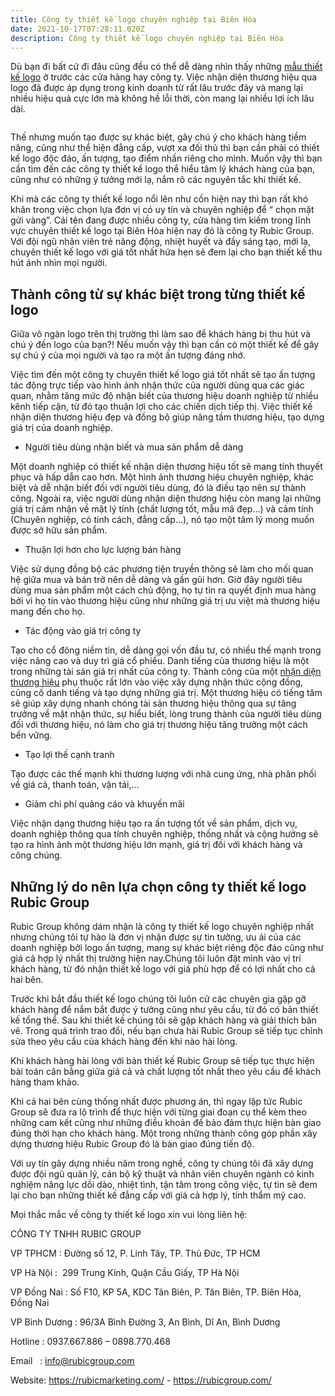 ```yaml
---
title: Công ty thiết kế logo chuyên nghiệp tại Biên Hòa
date: 2021-10-17T07:28:11.020Z
description: Công ty thiết kế logo chuyên nghiệp tại Biên Hòa
---
```

<!--StartFragment-->

Dù bạn đi bất cứ đi đâu cũng đều có thể dễ dàng nhìn thấy những [mẫu thiết kế logo](https://rubicmarketing.com/thiet-ke-logo-cong-ty) ở trước các cửa hàng hay công ty. Việc nhận diện thương hiệu qua logo đã được áp dụng trong kinh doanh từ rất lâu trước đây và mang lại nhiều hiệu quả cực lớn mà không hề lỗi thời, còn mang lại nhiều lợi ích lâu dài.

![]()

Thế nhưng muốn tạo được sự khác biệt, gây chú ý cho khách hàng tiềm năng, cũng như thể hiện đẳng cấp, vượt xa đối thủ thì bạn cần phải có thiết kế logo độc đáo, ấn tượng, tạo điểm nhấn riêng cho mình. Muốn vậy thì bạn cần tìm đến các công ty thiết kế logo thể hiểu tâm lý khách hàng của bạn, cũng như có những ý tưởng mới lạ, nắm rõ các nguyên tắc khi thiết kế.

Khi mà các công ty thiết kế logo nổi lên như cồn hiện nay thì bạn rất khó khăn trong việc chọn lựa đơn vị có uy tín và chuyên nghiệp để “ chọn mặt gửi vàng”. Cái tên đang được nhiều công ty, cửa hàng tìm kiếm trong lĩnh vực chuyên thiết kế logo tại Biên Hòa hiện nay đó là công ty Rubic Group. Với đội ngũ nhân viên trẻ năng động, nhiệt huyết và đầy sáng tạo, mới lạ, chuyên thiết kế logo với giá tốt nhất hứa hẹn sẽ đem lại cho bạn thiết kế thu hút ánh nhìn mọi người.

## Thành công từ sự khác biệt trong từng thiết kế logo

Giữa vô ngàn logo trên thị trường thì làm sao để khách hàng bị thu hút và chú ý đến logo của bạn?! Nếu muốn vậy thì bạn cần có một thiết kế để gây sự chú ý của mọi người và tạo ra một ấn tượng đáng nhớ.

Việc tìm đến một công ty chuyên thiết kế logo giá tốt nhất sẽ tạo ấn tượng tác động trực tiếp vào hình ảnh nhận thức của người dùng qua các giác quan, nhằm tăng mức độ nhận biết của thương hiệu doanh nghiệp từ nhiều kênh tiếp cận, từ đó tạo thuận lợi cho các chiến dịch tiếp thị. Việc thiết kế nhận diện thương hiệu đẹp và đồng bộ giúp nâng tầm thương hiệu, tạo dựng giá trị của doanh nghiệp.

* Người tiêu dùng nhận biết và mua sản phẩm dễ dàng

Một doanh nghiệp có thiết kế nhận diện thương hiệu tốt sẽ mang tính thuyết phục và hấp dẫn cao hơn. Một hình ảnh thương hiệu chuyên nghiệp, khác biệt và dễ nhận biết đối với người tiêu dùng, đó là điều tạo nên sự thành công. Ngoài ra, việc người dùng nhận diện thương hiệu còn mang lại những giá trị cảm nhận về mặt lý tính (chất lượng tốt, mẫu mã đẹp…) và cảm tính (Chuyên nghiệp, có tính cách, đẳng cấp…), nó tạo một tâm lý mong muốn được sở hữu sản phẩm.

* Thuận lợi hơn cho lực lượng bán hàng

Việc sử dụng đồng bộ các phương tiện truyền thông sẽ làm cho mối quan hệ giữa mua và bán trở nên dễ dàng và gần gũi hơn. Giờ đây người tiêu dùng mua sản phẩm một cách chủ động, họ tự tin ra quyết định mua hàng bởi vì họ tin vào thương hiệu cũng như những giá trị ưu việt mà thương hiệu mang đến cho họ.

* Tác động vào giá trị công ty

Tạo cho cổ đông niềm tin, dễ dàng gọi vốn đầu tư, có nhiều thế mạnh trong việc nâng cao và duy trì giá cổ phiếu. Danh tiếng của thương hiệu là một trong những tài sản giá trị nhất của công ty. Thành công của một [nhận diện thương hiệu](https://rubicmarketing.com/thiet-ke-bo-nhan-dien-thuong-hieu) phụ thuộc rất lớn vào việc xây dựng nhận thức cộng đồng, củng cố danh tiếng và tạo dựng những giá trị. Một thương hiệu có tiếng tâm sẽ giúp xây dựng nhanh chóng tài sản thương hiệu thông qua sự tăng trưởng về mặt nhận thức, sự hiểu biết, lòng trung thành của người tiêu dùng đối với thương hiệu, nó làm cho giá trị thương hiệu tăng trưởng một cách bền vững.

* Tạo lợi thế cạnh tranh

Tạo được các thế mạnh khi thương lượng với nhà cung ứng, nhà phân phối về giá cả, thanh toán, vận tải,…

* Giảm chi phí quảng cáo và khuyến mãi

Việc nhận dạng thương hiệu tạo ra ấn tượng tốt về sản phẩm, dịch vụ, doanh nghiệp thông qua tính chuyên nghiệp, thống nhất và cộng hưởng sẽ tạo ra hình ảnh một thương hiệu lớn mạnh, giá trị đối với khách hàng và công chúng.

## Những lý do nên lựa chọn công ty thiết kế logo Rubic Group

Rubic Group không dám nhận là công ty thiết kế logo chuyên nghiệp nhất nhưng chúng tôi tự hào là đơn vị nhận được sự tin tưởng, ưu ái của các doanh nghiệp bởi logo ấn tượng, mang sự khác biệt riêng độc đáo cũng như giá cả hợp lý nhất thị trường hiện nay.Chúng tôi luôn đặt mình vào vị trí khách hàng, từ đó nhận thiết kế logo với giá phù hợp để có lợi nhất cho cả hai bên.

Trước khi bắt đầu thiết kế logo chúng tôi luôn cử các chuyên gia gặp gỡ khách hàng để nắm bắt được ý tưởng cũng như yêu cầu, từ đó có bản thiết kế tổng thể. Sau khi thiết kế chúng tôi sẽ gặp khách hàng và giải thích bản vẽ. Trong quá trình trao đổi, nếu bạn chưa hài Rubic Group sẽ tiếp tục chỉnh sửa theo yêu cầu của khách hàng đến khi nào hài lòng.

Khi khách hàng hài lòng với bản thiết kế Rubic Group sẽ tiếp tục thực hiện bài toán cân bằng giữa giá cả và chất lượng tốt nhất theo yêu cầu để khách hàng tham khảo.

Khi cả hai bên cùng thống nhất được phương án, thì ngay lập tức Rubic Group sẽ đưa ra lộ trình để thực hiện với từng giai đoạn cụ thể kèm theo những cam kết cũng như những điều khoản để bảo đảm thực hiện bàn giao đúng thời hạn cho khách hàng. Một trong những thành công góp phần xây dựng thương hiệu Rubic Group đó là bàn giao đúng tiến độ.

Với uy tín gây dựng nhiều năm trong nghề, công ty chúng tôi đã xây dựng được đội ngũ quản lý, cán bộ kỹ thuật và nhân viên chuyên ngành có kinh nghiệm năng lực dồi dào, nhiệt tình, tận tâm trong công việc, tự tin sẽ đem lại cho bạn những thiết kế đẳng cấp với giá cả hợp lý, tính thẩm mỹ cao.

Mọi thắc mắc về công ty thiết kế logo xin vui lòng liên hệ:

CÔNG TY TNHH RUBIC GROUP

VP TPHCM : Đường số 12, P. Linh Tây, TP. Thủ Đức, TP HCM

VP Hà Nội :  299 Trung Kính, Quận Cầu Giấy, TP Hà Nội

VP Đồng Nai : Số F10, KP 5A, KDC Tân Biên, P. Tân Biên, TP. Biên Hòa, Đồng Nai

VP Bình Dương : 96/3A Bình Đường 3, An Bình, Dĩ An, Bình Dương

Hotline : 0937.667.886 – 0898.770.468

Email   : info@rubicgroup.com

Website: https://rubicmarketing.com/ - https://rubicgroup.com/

<!--EndFragment-->